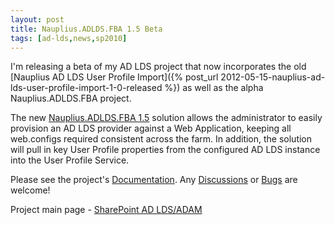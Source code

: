 ```yaml
---
layout: post
title: Nauplius.ADLDS.FBA 1.5 Beta
tags: [ad-lds,news,sp2010]
---
```


I'm releasing a beta of my AD LDS project that now incorporates the old [Nauplius AD LDS User Profile Import]({% post_url 2012-05-15-nauplius-ad-lds-user-profile-import-1-0-released %}) as well as the alpha Nauplius.ADLDS.FBA project.

The new [Nauplius.ADLDS.FBA 1.5](http://sharepointadlds.codeplex.com/releases/view/103479) solution allows the administrator to easily provision an AD LDS provider against a Web Application, keeping all web.configs required consistent across the farm.  In addition, the solution will pull in key User Profile properties from the configured AD LDS instance into the User Profile Service.

Please see the project's [Documentation](http://sharepointadlds.codeplex.com/documentation).  Any [Discussions](http://sharepointadlds.codeplex.com/discussions) or [Bugs](http://sharepointadlds.codeplex.com/workitem/list/basic) are welcome!

Project main page - [SharePoint AD LDS/ADAM](http://sharepointadlds.codeplex.com/)